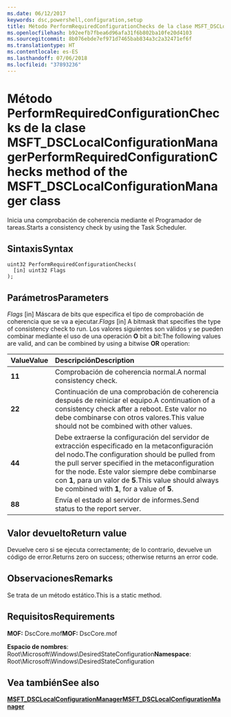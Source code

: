 ```yaml
---
ms.date: 06/12/2017
keywords: dsc,powershell,configuration,setup
title: Método PerformRequiredConfigurationChecks de la clase MSFT_DSCLocalConfigurationManager
ms.openlocfilehash: b92eefb7fbea6d96afa31f6b802ba10fe20d4103
ms.sourcegitcommit: 8b076ebde7ef971d7465bab834a3c2a32471ef6f
ms.translationtype: HT
ms.contentlocale: es-ES
ms.lasthandoff: 07/06/2018
ms.locfileid: "37893236"
---
```

# <a name="performrequiredconfigurationchecks-method-of-the-msftdsclocalconfigurationmanager-class"></a><span data-ttu-id="73d46-103">Método PerformRequiredConfigurationChecks de la clase MSFT_DSCLocalConfigurationManager</span><span class="sxs-lookup"><span data-stu-id="73d46-103">PerformRequiredConfigurationChecks method of the MSFT_DSCLocalConfigurationManager class</span></span>

<span data-ttu-id="73d46-104">Inicia una comprobación de coherencia mediante el Programador de tareas.</span><span class="sxs-lookup"><span data-stu-id="73d46-104">Starts a consistency check by using the Task Scheduler.</span></span>

## <a name="syntax"></a><span data-ttu-id="73d46-105">Sintaxis</span><span class="sxs-lookup"><span data-stu-id="73d46-105">Syntax</span></span>

```mof
uint32 PerformRequiredConfigurationChecks(
  [in] uint32 Flags
);
```

## <a name="parameters"></a><span data-ttu-id="73d46-106">Parámetros</span><span class="sxs-lookup"><span data-stu-id="73d46-106">Parameters</span></span>

<span data-ttu-id="73d46-107">*Flags* \[in\] Máscara de bits que especifica el tipo de comprobación de coherencia que se va a ejecutar.</span><span class="sxs-lookup"><span data-stu-id="73d46-107">*Flags* \[in\] A bitmask that specifies the type of consistency check to run.</span></span> <span data-ttu-id="73d46-108">Los valores siguientes son válidos y se pueden combinar mediante el uso de una operación **O** bit a bit:</span><span class="sxs-lookup"><span data-stu-id="73d46-108">The following values are valid, and can be combined by using a bitwise **OR** operation:</span></span>

|<span data-ttu-id="73d46-109">Value</span><span class="sxs-lookup"><span data-stu-id="73d46-109">Value</span></span> |<span data-ttu-id="73d46-110">Descripción</span><span class="sxs-lookup"><span data-stu-id="73d46-110">Description</span></span> |
|:--- |:---|
|<span data-ttu-id="73d46-111">**1**</span><span class="sxs-lookup"><span data-stu-id="73d46-111">**1**</span></span> | <span data-ttu-id="73d46-112">Comprobación de coherencia normal.</span><span class="sxs-lookup"><span data-stu-id="73d46-112">A normal consistency check.</span></span> |
|<span data-ttu-id="73d46-113">**2**</span><span class="sxs-lookup"><span data-stu-id="73d46-113">**2**</span></span> | <span data-ttu-id="73d46-114">Continuación de una comprobación de coherencia después de reiniciar el equipo.</span><span class="sxs-lookup"><span data-stu-id="73d46-114">A continuation of a consistency check after a reboot.</span></span> <span data-ttu-id="73d46-115">Este valor no debe combinarse con otros valores.</span><span class="sxs-lookup"><span data-stu-id="73d46-115">This value should not be combined with other values.</span></span> |
|<span data-ttu-id="73d46-116">**4**</span><span class="sxs-lookup"><span data-stu-id="73d46-116">**4**</span></span> | <span data-ttu-id="73d46-117">Debe extraerse la configuración del servidor de extracción especificado en la metaconfiguración del nodo.</span><span class="sxs-lookup"><span data-stu-id="73d46-117">The configuration should be pulled from the pull server specified in the metaconfiguration for the node.</span></span> <span data-ttu-id="73d46-118">Este valor siempre debe combinarse con **1**, para un valor de **5**.</span><span class="sxs-lookup"><span data-stu-id="73d46-118">This value should always be combined with **1**, for a value of **5**.</span></span> |
|<span data-ttu-id="73d46-119">**8**</span><span class="sxs-lookup"><span data-stu-id="73d46-119">**8**</span></span> | <span data-ttu-id="73d46-120">Envía el estado al servidor de informes.</span><span class="sxs-lookup"><span data-stu-id="73d46-120">Send status to the report server.</span></span> |

## <a name="return-value"></a><span data-ttu-id="73d46-121">Valor devuelto</span><span class="sxs-lookup"><span data-stu-id="73d46-121">Return value</span></span>

<span data-ttu-id="73d46-122">Devuelve cero si se ejecuta correctamente; de lo contrario, devuelve un código de error.</span><span class="sxs-lookup"><span data-stu-id="73d46-122">Returns zero on success; otherwise returns an error code.</span></span>

## <a name="remarks"></a><span data-ttu-id="73d46-123">Observaciones</span><span class="sxs-lookup"><span data-stu-id="73d46-123">Remarks</span></span>

<span data-ttu-id="73d46-124">Se trata de un método estático.</span><span class="sxs-lookup"><span data-stu-id="73d46-124">This is a static method.</span></span>

## <a name="requirements"></a><span data-ttu-id="73d46-125">Requisitos</span><span class="sxs-lookup"><span data-stu-id="73d46-125">Requirements</span></span>

<span data-ttu-id="73d46-126">**MOF:** DscCore.mof</span><span class="sxs-lookup"><span data-stu-id="73d46-126">**MOF:** DscCore.mof</span></span>

<span data-ttu-id="73d46-127">**Espacio de nombres**: Root\Microsoft\Windows\DesiredStateConfiguration</span><span class="sxs-lookup"><span data-stu-id="73d46-127">**Namespace**: Root\Microsoft\Windows\DesiredStateConfiguration</span></span>

## <a name="see-also"></a><span data-ttu-id="73d46-128">Vea también</span><span class="sxs-lookup"><span data-stu-id="73d46-128">See also</span></span>

[<span data-ttu-id="73d46-129">**MSFT_DSCLocalConfigurationManager**</span><span class="sxs-lookup"><span data-stu-id="73d46-129">**MSFT_DSCLocalConfigurationManager**</span></span>](msft-dsclocalconfigurationmanager.md)